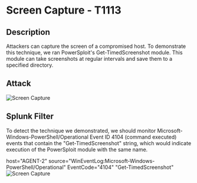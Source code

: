 # Screen Capture - T1113

## Description

Attackers can capture the screen of a compromised host. 
To demonstrate this technique, we ran PowerSploit's Get-TimedScreenshot module. This module can take screenshots at regular intervals and save them to a specified directory.

## Attack

![Screen Capture](https://user-images.githubusercontent.com/36422282/55612076-6df32a00-5755-11e9-9e8c-e55eeecfdf11.PNG)

## Splunk Filter

To detect the technique we demonstrated, we should monitor Microsoft-Windows-PowerShell/Operational Event ID 4104 (command executed) events that contain the "Get-TimedScreenshot" string, which would indicate execution of the PowerSploit module with the same name.

host="AGENT-2" source="WinEventLog:Microsoft-Windows-PowerShell/Operational" EventCode="4104" "Get-TimedScreenshot" 
![Screen Capture](https://user-images.githubusercontent.com/36422282/55611908-ee655b00-5754-11e9-9446-c512346426c5.png)
